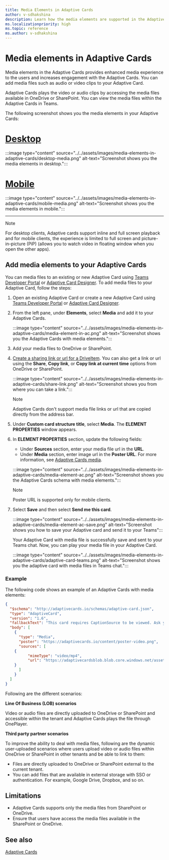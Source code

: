 ```yaml
---
title: Media Elements in Adaptive Cards
author: v-sdhakshina
description: Learn how the media elements are supported in the Adaptive Cards and support consumption directly within Teams Adaptive Cards.
ms.localizationpriority: high
ms.topic: reference
ms.author: v-sdhakshina
---
```


# Media elements in Adaptive Cards

Media elements in the Adaptive Cards provides enhanced media experience to the users and increases engagement with the Adaptive Cards. You can add media files such as audio or video clips to your Adaptive Card.

Adaptive Cards plays the video or audio clips by accessing the media files available in OneDrive or SharePoint. You can view the media files within the Adaptive Cards in Teams.

The following screenshot shows you the media elements in your Adaptive Cards:

# [Desktop](#tab/desktop)

:::image type="content" source="../../assets/images/media-elements-in-adaptive-cards/desktop-media.png" alt-text="Screenshot shows you the media elements in desktop.":::

# [Mobile](#tab/mobile)

:::image type="content" source="../../assets/images/media-elements-in-adaptive-cards/mobile-media.png" alt-text="Screenshot shows you the media elements in mobile.":::

---
> [!NOTE]
> For desktop clients, Adaptive cards support inline and full screen playback and for mobile clients, the experience is limited to full screen and picture-in-picture (PiP) (allows you to watch video in floating window when you open the other apps).

## Add media elements to your Adaptive Cards

You can media files to an existing or new Adaptive Card using [Teams Developer Portal](https://dev.teams.microsoft.com/cards) or [Adaptive Card Designer](https://adaptivecards.io/designer). To add media files to your Adaptive Card, follow the steps:

1. Open an existing Adaptive Card or create a new Adaptive Card using [Teams Developer Portal](https://dev.teams.microsoft.com/cards) or [Adaptive Card Designer](https://adaptivecards.io/designer).

1. From the left pane, under **Elements**, select **Media** and add it to your Adaptive Cards.

   :::image type="content" source="../../assets/images/media-elements-in-adaptive-cards/media-element-in-ac.png" alt-text="Screenshot shows you the Adaptive Cards with media elements.":::

1. Add your media files to OneDrive or SharePoint.

1. [Create a sharing link or url for a DriveItem](/graph/api/driveitem-createlink). You can also get a link or url using the **Share**, **Copy link**, or **Copy link at current time** options from OneDrive or SharePoint.

   :::image type="content" source="../../assets/images/media-elements-in-adaptive-cards/share-link.png" alt-text="Screenshot shows you from where you can take a link.":::

    >[!NOTE]
    > Adaptive Cards don't support media file links or url that are copied directly from the address bar.

1. Under **Custom card structure title**, select **Media**. The **ELEMENT PROPERTIES** window appears.

1. In **ELEMENT PROPERTIES** section, update the following fields:

   * Under **Sources** section, enter your media file url in the **URL**.
   * Under **Media** section, enter image url in the **Poster URL**. For more information, see [Adaptive Cards media](https://adaptivecards.io/explorer/Media.html).

   :::image type="content" source="../../assets/images/media-elements-in-adaptive-cards/media-element-ac.png" alt-text="Screenshot shows you the Adaptive Cards schema with media elements.":::

    >[!NOTE]
    > Poster URL is supported only for mobile clients.

1. Select **Save** and then select **Send me this card**.

   :::image type="content" source="../../assets/images/media-elements-in-adaptive-cards/media-element-ac-save.png" alt-text="Screenshot shows you how to save your Adaptive card and send it to your Teams":::

   Your Adaptive Card with media file is successfully save and sent to your Teams chat. Now, you can play your media file in your Adaptive Card.

   :::image type="content" source="../../assets/images/media-elements-in-adaptive-cards/adaptive-card-teams.png" alt-text="Screenshot shows you the adaptive card with media files in Teams chat.":::

### Example

The following code shows an example of an Adaptive Cards with media elements:

```json
{
  "$schema": "http://adaptivecards.io/schemas/adaptive-card.json",
  "type": "AdaptiveCard",
  "version": "1.6",
  "fallbackText": "This card requires CaptionSource to be viewed. Ask your platform to update to Adaptive Cards v1.6 for this and more!",
  "body": [
    {
      "type": "Media",
      "poster": "https://adaptivecards.io/content/poster-video.png",
      "sources": [
    {
          "mimeType": "video/mp4",
          "url": "https://adaptivecardsblob.blob.core.windows.net/assets/AdaptiveCardsOverviewVideo.mp4"
    }
      ]
    }
  ]
}

```

Following are the different scenarios:

**Line Of Business (LOB) scenarios**

Video or audio files are directly uploaded to OneDrive or SharePoint and accessible within the tenant and Adaptive Cards plays the file through OnePlayer.

**Third party partner scenarios**

To improve the ability to deal with media files, following are the dynamic user-uploaded scenarios where users upload video or audio files within OneDrive or SharePoint in other tenants and be able to link to them:

* Files are directly uploaded to OneDrive or SharePoint external to the current tenant.
* You can add files that are available in external storage with SSO or authentication. For example, Google Drive, Dropbox, and so on.

## Limitations

* Adaptive Cards supports only the media files from SharePoint or OneDrive.
* Ensure that users have access the media files available in the SharePoint or OneDrive.

## See also

[Adaptive Cards](cards-reference.md#adaptive-card)
